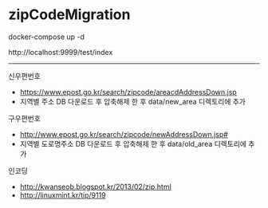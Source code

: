 # zipCodeMigration

docker-compose up -d

http://localhost:9999/test/index

------------------------------------------------------------------

신우편번호
- https://www.epost.go.kr/search/zipcode/areacdAddressDown.jsp
- 지역별 주소 DB 다운로드 후 압축해제 한 후 data/new_area 디렉토리에 추가

구우편번호
- http://www.epost.go.kr/search/zipcode/newAddressDown.jsp#
- 지역별 도로명주소 DB 다운로드 후 압축해제 한 후 data/old_area 디렉토리에 추가

인코딩
- http://kwanseob.blogspot.kr/2013/02/zip.html
- http://linuxmint.kr/tip/9119

